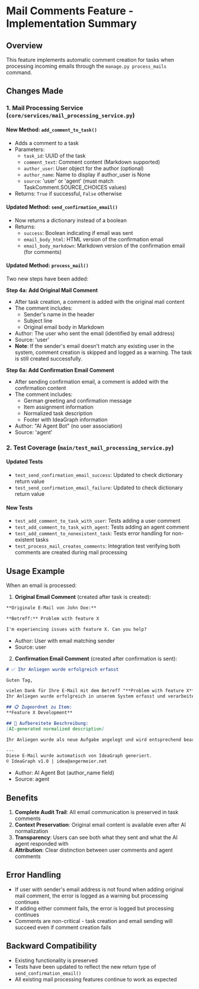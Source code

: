 # Mail Comments Feature - Implementation Summary

## Overview

This feature implements automatic comment creation for tasks when processing incoming emails through the `manage.py process_mails` command.

## Changes Made

### 1. Mail Processing Service (`core/services/mail_processing_service.py`)

#### New Method: `add_comment_to_task()`
- Adds a comment to a task
- Parameters:
  - `task_id`: UUID of the task
  - `comment_text`: Comment content (Markdown supported)
  - `author_user`: User object for the author (optional)
  - `author_name`: Name to display if author_user is None
  - `source`: 'user' or 'agent' (must match TaskComment.SOURCE_CHOICES values)
- Returns: `True` if successful, `False` otherwise

#### Updated Method: `send_confirmation_email()`
- Now returns a dictionary instead of a boolean
- Returns:
  - `success`: Boolean indicating if email was sent
  - `email_body_html`: HTML version of the confirmation email
  - `email_body_markdown`: Markdown version of the confirmation email (for comments)

#### Updated Method: `process_mail()`
Two new steps have been added:

**Step 4a: Add Original Mail Comment**
- After task creation, a comment is added with the original mail content
- The comment includes:
  - Sender's name in the header
  - Subject line
  - Original email body in Markdown
- Author: The user who sent the email (identified by email address)
- Source: 'user'
- **Note**: If the sender's email doesn't match any existing user in the system, comment creation is skipped and logged as a warning. The task is still created successfully.

**Step 6a: Add Confirmation Email Comment**
- After sending confirmation email, a comment is added with the confirmation content
- The comment includes:
  - German greeting and confirmation message
  - Item assignment information
  - Normalized task description
  - Footer with IdeaGraph information
- Author: "AI Agent Bot" (no user association)
- Source: 'agent'

### 2. Test Coverage (`main/test_mail_processing_service.py`)

#### Updated Tests
- `test_send_confirmation_email_success`: Updated to check dictionary return value
- `test_send_confirmation_email_failure`: Updated to check dictionary return value

#### New Tests
- `test_add_comment_to_task_with_user`: Tests adding a user comment
- `test_add_comment_to_task_with_agent`: Tests adding an agent comment
- `test_add_comment_to_nonexistent_task`: Tests error handling for non-existent tasks
- `test_process_mail_creates_comments`: Integration test verifying both comments are created during mail processing

## Usage Example

When an email is processed:

1. **Original Email Comment** (created after task is created):
```markdown
**Originale E-Mail von John Doe:**

**Betreff:** Problem with feature X

I'm experiencing issues with feature X. Can you help?
```
- Author: User with email matching sender
- Source: user

2. **Confirmation Email Comment** (created after confirmation is sent):
```markdown
# ✅ Ihr Anliegen wurde erfolgreich erfasst

Guten Tag,

vielen Dank für Ihre E-Mail mit dem Betreff "**Problem with feature X**". 
Ihr Anliegen wurde erfolgreich in unserem System erfasst und verarbeitet.

## 📋 Zugeordnet zu Item:
**Feature X Development**

## 📝 Aufbereitete Beschreibung:
[AI-generated normalized description]

Ihr Anliegen wurde als neue Aufgabe angelegt und wird entsprechend bearbeitet.

---
Diese E-Mail wurde automatisch von IdeaGraph generiert.
© IdeaGraph v1.0 | idea@angermeier.net
```
- Author: AI Agent Bot (author_name field)
- Source: agent

## Benefits

1. **Complete Audit Trail**: All email communication is preserved in task comments
2. **Context Preservation**: Original email content is available even after AI normalization
3. **Transparency**: Users can see both what they sent and what the AI agent responded with
4. **Attribution**: Clear distinction between user comments and agent comments

## Error Handling

- If user with sender's email address is not found when adding original mail comment, the error is logged as a warning but processing continues
- If adding either comment fails, the error is logged but processing continues
- Comments are non-critical - task creation and email sending will succeed even if comment creation fails

## Backward Compatibility

- Existing functionality is preserved
- Tests have been updated to reflect the new return type of `send_confirmation_email()`
- All existing mail processing features continue to work as expected
